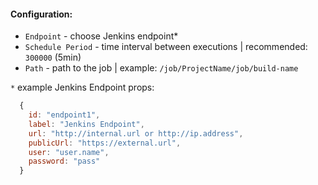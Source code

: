 #### Configuration:
* `Endpoint` - choose Jenkins endpoint*
* `Schedule Period` - time interval between executions | recommended: `300000` (5min)
* `Path` - path to the job | example: `/job/ProjectName/job/build-name`


`*` example Jenkins Endpoint props:
```js
  {
    id: "endpoint1",
    label: "Jenkins Endpoint",
    url: "http://internal.url or http://ip.address",
    publicUrl: "https://external.url",
    user: "user.name",
    password: "pass"
  }
```